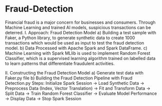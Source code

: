 # Fraud-Detection
Financial fraud is a major concern for businesses and consumers. Through Machine Learning and trained AI models, suspicious transactions can be deterred.
I.	Approach: Fraud Detection Model
a)	Building a test sample with Faker, a Python library, to generate synthetic data to create 1000 transactions which would be used as input to test the fraud detection model.
b)	Data Processed with Apache Spark and Spark DataFrame.
c)	Machine Learning with Spark MLlib is used to implement Random Forest Classifier, which is a supervised learning algorithm trained on labelled data to learn patterns that differentiate fraudulent activities.

II.	Constructing the Fraud Detection Model
a)	Generate test data with Faker.py file
b)	Building the Fraud Detection Pipeline with Fraud Detection.py 
Steps:
Initialize Spark Session -> Load Synthetic Data -> Preprocess Data (Index, Vector Translation) -> Fit and Transform Data -> Split Data -> Train Random Forest Classifier -> Evaluate Model Performance -> Display Data -> Stop Spark Session
